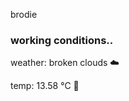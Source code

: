 brodie

<!--weather_start-->
### working conditions..

weather: broken clouds ☁️

temp: 13.58 °C 👕

<!--weather_end-->
